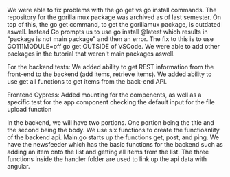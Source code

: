 We were able to fix problems with the go get vs go install commands. The repository for the gorilla mux package was archived as of last semester. On top of this, the go get command, to get the gorillamux package, is outdated aswell. Instead Go prompts us to use go install <repo address>@latest which results in "package is not main package" and then an error. The fix to this is to use GO111MODULE=off go get <repo url> OUTSIDE of VSCode. We were able to add other packages in the tutorial that weren't main packages aswell.
  
  For the backend tests:
  We added ability to get REST information from the front-end to the backend (add items, retrieve items).
  We added ability to use get all functions to get items from the back-end API. 

  Frontend Cypress:
  Added mounting for the compenents, as well as a specific test for the app component checking the default input for the file upload function

   In the backend, we will have two portions. One portion being the title and the second being the body. We use six functions to create the functioanlity of the backend api. Main.go starts up the functions get, post, and ping. We have the newsfeeder which has the basic functions for the backend such as adding an item onto the list and getting all items from the list. The three functions inside the handler folder are used to link up the api data with angular.
